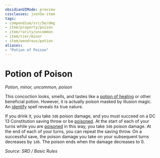 ```yaml
---
obsidianUIMode: preview
cssclasses: json5e-item
tags:
- compendium/src/5e/dmg
- item/property/poison
- item/rarity/uncommon
- item/tier/minor
- item/wondrous/potion
aliases: 
- "Potion of Poison"
---
```

# Potion of Poison
*Potion, minor, uncommon, poison*  


This concoction looks, smells, and tastes like a [potion of healing](potion-of-healing.md) or other beneficial potion. However, it is actually poison masked by illusion magic. An [identify](identify.md) spell reveals its true nature.

If you drink it, you take `3d6` poison damage, and you must succeed on a DC 13 Constitution saving throw or be [poisoned](Conditions.md#poisoned). At the start of each of your turns while you are [poisoned](Conditions.md#poisoned) in this way, you take `3d6` poison damage. At the end of each of your turns, you can repeat the saving throw. On a successful save, the poison damage you take on your subsequent turns decreases by `1d6`. The poison ends when the damage decreases to 0.

*Source: SRD / Basic Rules*